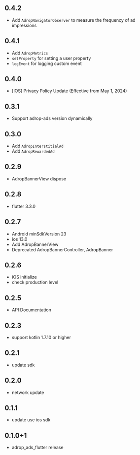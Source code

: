 ## 0.4.2
- Add `AdropNavigatorObserver` to measure the frequency of ad impressions

## 0.4.1
- Add `AdropMetrics`
- `setProperty` for setting a user property
- `logEvent` for logging custom event

## 0.4.0
- [iOS] Privacy Policy Update (Effective from May 1, 2024)

## 0.3.1
- Support adrop-ads version dynamically

## 0.3.0
- Add `AdropInterstitialAd`
- Add `AdropRewardedAd`

## 0.2.9
- AdropBannerView dispose

## 0.2.8
- flutter 3.3.0

## 0.2.7
- Android minSdkVersion 23
- ios 13.0
- Add AdropBannerView
- Deprecated AdropBannerController, AdropBanner

## 0.2.6
- iOS initialize
- check production level

## 0.2.5
- API Documentation

## 0.2.3
- support kotlin 1.7.10 or higher

## 0.2.1
- update sdk

## 0.2.0
- network update

## 0.1.1
- update use ios sdk 

## 0.1.0+1
- adrop_ads_flutter release
